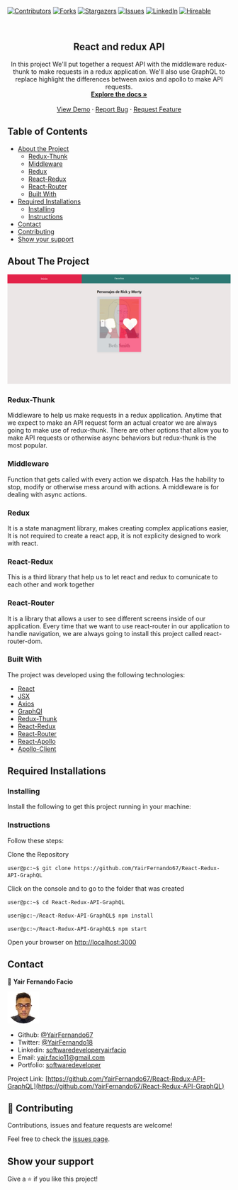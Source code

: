 [![Contributors][contributors-shield]][contributors-url]
[![Forks][forks-shield]][forks-url]
[![Stargazers][stars-shield]][stars-url]
[![Issues][issues-shield]][issues-url]
[![LinkedIn][linkedin-shield2]][linkedin-url2]
[![Hireable][hireable]][hireable-url]

<!-- PROJECT LOGO -->
<br />
<p align="center">
 <h2 align="center"> React and redux API</h2>

  <p align="center">
      In this project We'll put together a request API with the middleware redux-thunk to  make requests in a redux application.
      We'll also use GraphQL to replace highlight the differences between axios and apollo to make API requests. 
    <br />
    <a href="https://github.com/YairFernando67/React-Redux-API-GraphQL"><strong>Explore the docs »</strong></a>
    <br />
    <br />
    <a href="https://github.com/YairFernando67/React-Redux-API-GraphQL">View Demo</a>
    ·
    <a href="https://github.com/YairFernando67/React-Redux-API-GraphQL/issues">Report Bug</a>
    ·
    <a href="https://github.com/YairFernando67/React-Redux-API-GraphQL/issues">Request Feature</a>
  </p>

</p>

## Table of Contents
* [About the Project](#about-the-project)
  * [Redux-Thunk](#Redux-Thunk)
  * [Middleware](#Middleware)
  * [Redux](#Redux)
  * [React-Redux](#React-Redux)
  * [React-Router](#React-Router)
  * [Built With](#built-with)
* [Required Installations](#Required-Installations)
  * [Installing](#Installing)
  * [Instructions](#Instructions)
* [Contact](#contact)
* [Contributing](#Contributing)
* [Show your support](#Show-your-support)

## About The Project

![Screenshot Image](public/logoRepo.PNG) 

### Redux-Thunk 
Middleware to help us make requests 
in a redux application. Anytime that we expect to make an API request form an
actual creator we are always going to make use of redux-thunk. There are other
options that allow you to make API requests or otherwise async behaviors but
redux-thunk is the most popular.

### Middleware
Function that gets called with every action
we dispatch. Has the hability to stop, modify or
otherwise mess around with actions. A middleware is for
dealing with async actions.

### Redux
It is a state managment library, makes creating complex applications
easier, It is not required to create a react app, it is not
explicity designed to work with react.

### React-Redux
This is a third library that help us to let react and redux to comunicate to each other and work together

### React-Router
It is a library that allows a user to see different screens inside of 
our application.
Every time that we want to use react-router in our application to handle
navigation, we are always going to install this project called react-router-dom.

### Built With
The project was developed using the following technologies:
- [React](https://es.reactjs.org/)
- [JSX](https://reactjs.org/docs/introducing-jsx.html)
- [Axios](https://github.com/axios/axios)
- [GraphQl](https://graphql.org/)
- [Redux-Thunk](https://github.com/reduxjs/redux-thunk)
- [React-Redux](https://github.com/reduxjs/react-redux)
- [React-Router](https://github.com/ReactTraining/react-router/tree/master/packages/react-router-dom)
- [React-Apollo](https://github.com/apollographql/react-apollo)
- [Apollo-Client](https://github.com/apollographql/apollo-client/tree/master/packages/apollo-boost)


## Required Installations

### Installing

<p>Install the following to get this project running in your machine:</p>

### Instructions

<p>Follow these steps:</p>

Clone the Repository

```Shell
user@pc:~$ git clone https://github.com/YairFernando67/React-Redux-API-GraphQL
```

Click on the console and to go to the folder that was created

```Shell
user@pc:~$ cd React-Redux-API-GraphQL
```

```
user@pc:~/React-Redux-API-GraphQL$ npm install
```

```
user@pc:~/React-Redux-API-GraphQL$ npm start
```

Open your browser on [http://localhost:3000](http://localhost:3000)

## Contact

👤 **Yair Fernando Facio**

<a href="https://yairfernando67.github.io/Portfolio/" target="_blank">
    
  ![Screenshot Image](public/logo.jpg) 

</a>

- Github: [@YairFernando67](https://github.com/YairFernando67)
- Twitter: [@YairFernando18](https://twitter.com/YairFernando18)
- Linkedin: [softwaredeveloperyairfacio](https://www.linkedin.com/in/softwaredeveloperyairfacio/)
- Email: [yair.facio11@gmail.com](https://mail.google.com/mail/?view=cm&fs=1&tf=1&to=yair.facio11@gmail.com)
- Portfolio: [softwaredeveloper](https://yairfernando67.github.io/Portfolio/)

<p align="center">

  Project Link: [https://github.com/YairFernando67/React-Redux-API-GraphQL](https://github.com/YairFernando67/React-Redux-API-GraphQL)

</p>

## 🤝 Contributing

Contributions, issues and feature requests are welcome!

Feel free to check the [issues page](https://github.com/YairFernando67/React-Redux-API-GraphQL/issues).

## Show your support

Give a ⭐️ if you like this project!

<!-- MARKDOWN LINKS & IMAGES -->
[contributors-shield]: https://img.shields.io/github/contributors/YairFernando67/React-Redux-API-GraphQL.svg?style=flat-square
[contributors-url]: https://github.com/YairFernando67/React-Redux-API-GraphQL/graphs/contributors
[forks-shield]: https://img.shields.io/github/forks/YairFernando67/React-Redux-API-GraphQL.svg?style=flat-square
[forks-url]: https://github.com/YairFernando67/React-Redux-API-GraphQL/network/members
[stars-shield]: https://img.shields.io/github/stars/YairFernando67/React-Redux-API-GraphQL.svg?style=flat-square
[stars-url]: https://github.com/YairFernando67/React-Redux-API-GraphQL/stargazers
[issues-shield]: https://img.shields.io/github/issues/YairFernando67/React-Redux-API-GraphQL.svg?style=flat-square
[issues-url]: https://github.com/YairFernando67/React-Redux-API-GraphQL/issues
[license-shield]: https://img.shields.io/github/license/YairFernando67/React-Redux-API-GraphQL.svg?style=flat-square
[license-url]: https://github.com/YairFernando67/React-Redux-API-GraphQL/blob/master/LICENSE.txt
[linkedin-shield2]: https://img.shields.io/badge/-LinkedIn-black.svg?style=flat-square&logo=linkedin&colorB=555
[linkedin-url2]: https://www.linkedin.com/in/softwaredeveloperyairfacio/
[hireable]: https://cdn.rawgit.com/hiendv/hireable/master/styles/flat/yes.svg
[hireable-url]: https://www.linkedin.com/in/softwaredeveloperyairfacio/
